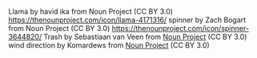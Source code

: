 Llama by havid ika from Noun Project (CC BY 3.0) https://thenounproject.com/icon/llama-4171316/
spinner by Zach Bogart from Noun Project (CC BY 3.0) https://thenounproject.com/icon/spinner-3644820/
Trash by Sebastiaan van Veen from <a href="https://thenounproject.com/browse/icons/term/trash/" target="_blank" title="Trash Icons">Noun Project</a> (CC BY 3.0)
wind direction by Komardews from <a href="https://thenounproject.com/browse/icons/term/wind-direction/" target="_blank" title="wind direction Icons">Noun Project</a> (CC BY 3.0)
